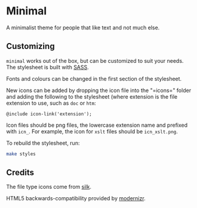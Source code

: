 Minimal
=======

A minimalist theme for people that like text and not much else.


Customizing
-----------

`minimal` works out of the box, but can be customized to suit your needs. The
stylesheet is built with [SASS](http://sass-lang.com).

Fonts and colours can be changed in the first section of the stylesheet.

New icons can be added by dropping the icon file into the "=icons=" folder and
adding the following to the stylesheet (where extension is the file extension to
use, such as `doc` or `htm`:

    @include icon-link('extension');

Icon files should be png files, the lowercase extension name and prefixed with
`icn_`. For example, the icon for `xslt` files should be `icn_xslt.png`. 

To rebuild the stylesheet, run:

```bash
make styles
```


Credits
-------

The file type icons come from [silk](http://www.famfamfam.com/lab/icons/silk/).

HTML5 backwards-compatibility provided by [modernizr](http://modernizr.com/).
